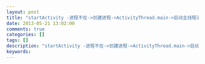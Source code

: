 ```yaml
---
layout: post
title: "startActivity -进程不在->创建进程->ActivityThread.main->启动主线程消息循环"
date: 2013-05-21 13:02:00 
comments: true
categories: []
tags: []
description: "startActivity -进程不在->创建进程->ActivityThread.main->启动主线程消息循环"
keywords: 
---
```





